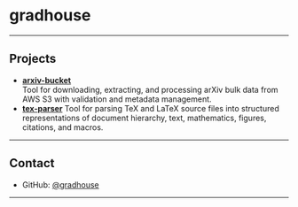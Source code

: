 # gradhouse

---

## Projects

- **[arxiv-bucket](https://github.com/gradhouse/arxiv-bucket)**  
  Tool for downloading, extracting, and processing arXiv bulk data from AWS S3 with validation and metadata management.
- **[tex-parser](https://github.com/gradhouse/tex-parser)**
  Tool for parsing TeX and LaTeX source files into structured representations of document hierarchy, text, mathematics, figures, citations, and macros.
  
---

## Contact

- GitHub: [@gradhouse](https://github.com/gradhouse)

---
